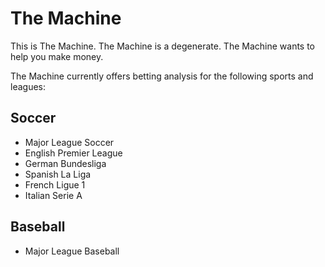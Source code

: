 # The Machine

This is The Machine. The Machine is a degenerate. The Machine wants to help you make money.

The Machine currently offers betting analysis for the following sports and leagues:
  
## Soccer
  - Major League Soccer
  - English Premier League
  - German Bundesliga
  - Spanish La Liga
  - French Ligue 1
  - Italian Serie A
  
## Baseball
  - Major League Baseball